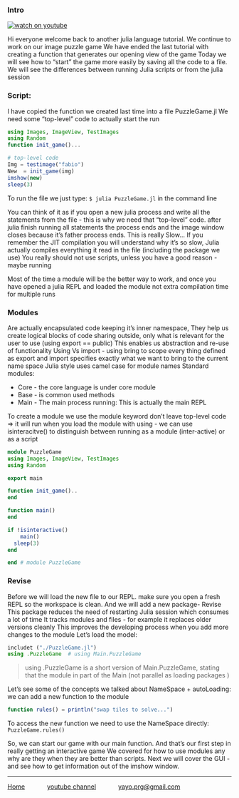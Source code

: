 ### Intro

[![watch on youtube]()]()

Hi everyone welcome back to another julia language tutorial. We continue to work on our image puzzle game
We have ended the last tutorial with creating a function that generates our opening view of the game
 Today we will see how to “start” the game more easily by saving all the code to a file.
We will see the differences between running Julia scripts or from the julia session


### Script:
I have copied the function we created last time into a file PuzzleGame.jl
We need some “top-level” code to actually start the run
```julia
using Images, ImageView, TestImages
using Random
function init_game()...

# top-level code
Img = testimage("fabio")
New  = init_game(img)
imshow(new)
sleep(3)
```

To run the file we just type: `$ julia PuzzleGame.jl` in the command line

You can think of it as if you open a new julia process and write all the statements from the file - this is why we need that “top-level” code.
after julia finish running all statements the process ends and the image window closes because it’s father process ends.
This is really Slow… If you remember the JIT compilation you will understand why it’s so slow, Julia actually compiles everything it read in the file (including the package we use)
You really should not use scripts,   unless you have a good reason - maybe running

Most of the time a module will be the better way to work, and once you have opened a julia REPL and loaded the module not extra compilation time for multiple runs

### Modules
Are actually encapsulated code keeping it’s inner namespace,
They help us create logical  blocks of code sharing outside, only what is relevant for the user to use (using export == public)
This enables us abstraction and re-use of functionality
Using Vs import - using bring to scope every thing defined as export and import specifies exactly what we want to bring to the current name space
Julia style uses camel case for module names
Standard modules:
+ Core - the core language is under core module
+ Base - is common used methods
+ Main - The main process running: This is actually the main REPL

To create a module we use the module keyword
don’t leave top-level code ⇒ it will run when you load the module with using - we can use isinteracitve() to distinguish between running as a module (inter-active) or as a script


```julia
module PuzzleGame
using Images, ImageView, TestImages
using Random

export main

function init_game()..
end

function main()
end

if !isinteractive()
	main()
  sleep(3)
end

end # module PuzzleGame
```

### Revise
Before we will load the new file to our REPL. make sure you open a fresh REPL so the workspace is clean. And we will add a new package- Revise
This package reduces the need of restarting Julia session which consumes a lot of time
It tracks modules and files - for example it replaces older versions cleanly
This improves the developing process when you add more changes to the module
Let’s load the model:
```julia
includet ("./PuzzleGame.jl")
using .PuzzleGame  # using Main.PuzzleGame
```

> using .PuzzleGame is a short version of Main.PuzzleGame, stating that the module in part of the Main (not parallel as loading packages
  )

Let’s see some of the concepts we talked about
NameSpace + autoLoading:
we can add a new function to the module
```julia
function rules() = println("swap tiles to solve...")
```
To access the new function we need to use the NameSpace directly: `PuzzleGame.rules()`


So, we can start our game with our main function. And that’s our first step in really getting an interactive game
We covered for how to use modules any why are they when they are better than scripts.
Next we will cover the GUI - and see how to get information out of the imshow window.


---
[Home](/index "all tutorial")    &emsp;&emsp;&emsp;    [youtube channel](https://www.youtube.com/playlist?list=PLfH1V5m5U7OyEHo82rQSuhzM_NPKubeb8 "My Channel")  &emsp;&emsp;&emsp;  yayo.prg@gmail.com
